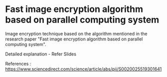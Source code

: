 # Fast image encryption algorithm based on parallel computing system
Image encryption technique based on the algorithm mentioned in the research paper "Fast image encryption algorithm based
on parallel computing system".

Detailed explanation - Refer Slides

References : https://www.sciencedirect.com/science/article/abs/pii/S0020025519301641

